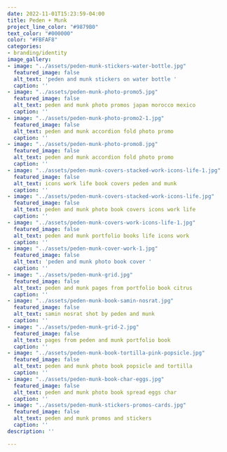 ```yaml
---
date: 2022-11-01T15:23:59-04:00
title: Peden + Munk
project_line_color: "#9879B0"
text_color: "#000000"
color: "#FBFAF8"
categories:
- branding/identity
image_gallery:
- image: "../assets/peden-munk-stickers-water-bottle.jpg"
  featured_image: false
  alt_text: 'peden and munk stickers on water bottle '
  caption: ''
- image: "../assets/peden-munk-photo-promo5.jpg"
  featured_image: false
  alt_text: peden and munk photo promos japan morocco mexico
  caption: ''
- image: "../assets/peden-munk-photo-promo2-1.jpg"
  featured_image: false
  alt_text: peden and munk accordion fold photo promo
  caption: ''
- image: "../assets/peden-munk-photo-promo8.jpg"
  featured_image: false
  alt_text: peden and munk accordion fold photo promo
  caption: ''
- image: "../assets/peden-munk-covers-stacked-work-icons-life-1.jpg"
  featured_image: false
  alt_text: icons work life book covers peden and munk
  caption: ''
- image: "../assets/peden-munk-covers-stacked-work-icons-life.jpg"
  featured_image: false
  alt_text: peden and munk photo book covers icons work life
  caption: ''
- image: "../assets/peden-munk-covers-work-icons-life-1.jpg"
  featured_image: false
  alt_text: peden and munk portfolio books life icons work
  caption: ''
- image: "../assets/peden-munk-cover-work-1.jpg"
  featured_image: false
  alt_text: 'peden and munk photo book cover '
  caption: ''
- image: "../assets/peden-munk-grid.jpg"
  featured_image: false
  alt_text: peden and munk pages from portfolio book citrus
  caption: ''
- image: "../assets/peden-munk-book-samin-nosrat.jpg"
  featured_image: false
  alt_text: samin nosrat shot by peden and munk
  caption: ''
- image: "../assets/peden-munk-grid-2.jpg"
  featured_image: false
  alt_text: pages from peden and munk portfolio book
  caption: ''
- image: "../assets/peden-munk-book-tortilla-pink-popsicle.jpg"
  featured_image: false
  alt_text: peden and munk photo book popsicle and tortilla
  caption: ''
- image: "../assets/peden-munk-book-char-eggs.jpg"
  featured_image: false
  alt_text: peden and munk photo book spread eggs char
  caption: ''
- image: "../assets/peden-munk-stickers-promos-cards.jpg"
  featured_image: false
  alt_text: peden and munk promos and stickers
  caption: ''
description: ''

---
```

